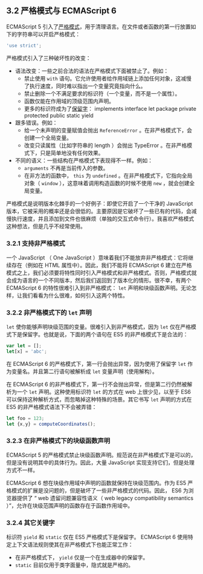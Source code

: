 ## 3.2 严格模式与 ECMAScript 6

ECMAScript 5 引入了[严格模式](http://speakingjs.com/es5/ch07.html#strict_mode)，用于清理语言。在文件或者函数的第一行放置如下的字符串可以开启严格模式：

```js
'use strict';
```

严格模式引入了三种破坏性的改变：

* 语法改变：一些之前合法的语法在严格模式下面被禁止了。例如：
    * 禁止使用 `with` 语句。它允许使用者给作用域链上添加任何对象，这减慢了执行速度，同时难以指出一个变量究竟指向什么。
    * 禁止删除一个不满足要求的标识符（一个变量，而不是一个属性）。
    * 函数仅能在作用域的顶级范围内声明。
    * 更多的标识符成为了[保留字](http://ecma-international.org/ecma-262/5.1/#sec-7.6.1.2)： implements interface let package private protected public static yield
* 跟多错误。例如：
    * 给一个未声明的变量赋值会抛出 `ReferenceError` 。在非严格模式下，会创建一个全局变量。
    * 改变只读属性（比如字符串的 length ）会抛出 TypeError 。在非严格模式下，只是简单地没有任何效果。
* 不同的语义：一些结构在严格模式下表现得不一样。例如：
    * `arguments` 不再是当前传入的参数。
    * 在非方法的函数中， `this` 为 `undefined` 。在非严格模式下，它指向全局对象（ `window` ），这意味着调用构造函数的时候不使用 `new` ，就会创建全局变量。

严格模式是说明版本化棘手的一个好例子：即使它开启了一个干净的 JavaScript 版本，它被采用的概率还是会很低的。主要原因是它破坏了一些已有的代码，会减慢执行速度，并且添加到文件也很麻烦（单独的交互式命令行）。我喜欢严格模式这种想法，但是几乎不经常使用。

### 3.2.1 支持非严格模式

一个 JavaScript （ One JavaScript ）意味着我们不能放弃非严格模式：它将继续存在（例如在 HTML 属性中）。因此，我们不能将 ECMAScript 6 建立在严格模式之上，我们必须要将特性同时引入严格模式和非严格模式。否则，严格模式就会成为语言的一个不同版本，然后我们返回到了版本化的情形。很不幸，有两个 ECMAScript 6 的特性很难引入到非严格模式： `let` 声明和块级函数声明。无论怎样，让我们看看为什么很难，如何引入这两个特性。

### 3.2.2 非严格模式下的 `let` 声明

`let` 使你能够声明块级范围的变量。很难引入到非严格模式，因为 `let` 仅在严格模式下是保留字。也就是说，下面的两个语句在 ES5 的非严格模式下是合法的：

```js
var let = [];
let[x] = 'abc';
```

在 ECMAScript 6 的严格模式下，第一行会抛出异常，因为使用了保留字 `let` 作为变量名。并且第二行语句被解析成 `let` 变量声明（使用解构）。

在 ECMAScript 6 的非严格模式下，第一行不会抛出异常，但是第二行仍然被解析为一个 `let` 声明。这种使用标识符 `let` 的方式在 web 上很少见，以至于 ES6 可以保持这种解析方式，而忽略掉这种特殊的场景。其它书写 `let` 声明的方式在 ES5 的非严格模式语法下不会被弄错：

```js
let foo = 123;
let {x,y} = computeCoordinates();
```

### 3.2.3 在非严格模式下的块级函数声明

ECMAScript 5 的严格模式禁止块级函数声明。规范说在非严格模式下是可以的，但是没有说明其中的具体行为。因此，大量 JavaScript 实现支持它们，但是处理方式不一样。

ECMAScript 6 想在块级作用域中声明的函数就保持在块级范围内。作为 ES5 严格模式的扩展是没问题的，但是破坏了一些非严格模式的代码。因此， ES6 为浏览器提供了 “ web 遗留问题兼容性语义（ web legacy compatibility semantics ）”，允许在块级范围声明的函数存在于函数作用域中。

### 3.2.4 其它关键字

标识符 `yield` 和 `static` 仅在 ES5 严格模式下是保留字。 ECMAScript 6 使用特定上下文语法规则使其在非严格模式下也能正常工作：

* 在非严格模式下， `yield` 仅是一个在生成器中的保留字。
* `static` 目前仅用于类字面量中，隐式就是严格的。
